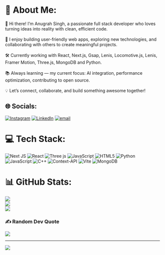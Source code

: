 # 💫 About Me:
👋 Hi there! I’m Anugrah Singh, a passionate full stack developer who loves turning ideas into reality with clean, efficient code.<br><br>🚀 I enjoy building user-friendly web apps, exploring new technologies, and collaborating with others to create meaningful projects.<br><br>🛠️ Currently working with React, Next.js, Gsap, Lenis, Locomotive.js, Lenis, Framer Motion, Three.js, MongoDB and Python.<br><br>📚 Always learning — my current focus: AI integration, performance optimization, contributing to open source.<br><br>💡 Let’s connect, collaborate, and build something awesome together!


## 🌐 Socials:
[![Instagram](https://img.shields.io/badge/Instagram-%23E4405F.svg?logo=Instagram&logoColor=white)](https://instagram.com/anugrah_xs) [![LinkedIn](https://img.shields.io/badge/LinkedIn-%230077B5.svg?logo=linkedin&logoColor=white)](https://linkedin.com/in/anugrah-singh-161089266) [![email](https://img.shields.io/badge/Email-D14836?logo=gmail&logoColor=white)](mailto:anugrahsingh7777@gmail.com) 

# 💻 Tech Stack:
![Next JS](https://img.shields.io/badge/Next-black?style=for-the-badge&logo=next.js&logoColor=white) ![React](https://img.shields.io/badge/react-%2320232a.svg?style=for-the-badge&logo=react&logoColor=%2361DAFB) ![Three js](https://img.shields.io/badge/threejs-black?style=for-the-badge&logo=three.js&logoColor=white) ![JavaScript](https://img.shields.io/badge/javascript-%23323330.svg?style=for-the-badge&logo=javascript&logoColor=%23F7DF1E) ![HTML5](https://img.shields.io/badge/html5-%23E34F26.svg?style=for-the-badge&logo=html5&logoColor=white) ![Python](https://img.shields.io/badge/python-3670A0?style=for-the-badge&logo=python&logoColor=ffdd54) ![JavaScript](https://img.shields.io/badge/javascript-%23323330.svg?style=for-the-badge&logo=javascript&logoColor=%23F7DF1E) ![C++](https://img.shields.io/badge/c++-%2300599C.svg?style=for-the-badge&logo=c%2B%2B&logoColor=white) ![Context-API](https://img.shields.io/badge/Context--Api-000000?style=for-the-badge&logo=react) ![Vite](https://img.shields.io/badge/vite-%23646CFF.svg?style=for-the-badge&logo=vite&logoColor=white) ![MongoDB](https://img.shields.io/badge/MongoDB-%234ea94b.svg?style=for-the-badge&logo=mongodb&logoColor=white)
# 📊 GitHub Stats:
![](https://github-readme-stats.vercel.app/api?username=anugrahsingh7&theme=tokyonight&hide_border=false&include_all_commits=true&count_private=false)<br/>
![](https://nirzak-streak-stats.vercel.app/?user=anugrahsingh7&theme=tokyonight&hide_border=false)<br/>
![](https://github-readme-stats.vercel.app/api/top-langs/?username=anugrahsingh7&theme=tokyonight&hide_border=false&include_all_commits=true&count_private=false&layout=compact)

### ✍️ Random Dev Quote
![](https://quotes-github-readme.vercel.app/api?type=horizontal&theme=radical)

---
[![](https://visitcount.itsvg.in/api?id=anugrahsingh7&icon=0&color=0)](https://visitcount.itsvg.in)

<!-- Proudly created with GPRM ( https://gprm.itsvg.in ) -->
